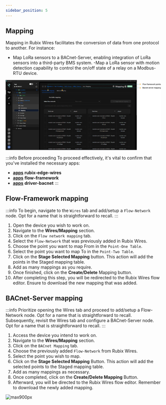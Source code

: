 ```yaml
---
sidebar_position: 5
---
```


## Mapping

Mapping in Rubix Wires facilitates the conversion of data from one protocol to another. For instance:


- Map LoRa sensors to a BACnet-Server, enabling integration of LoRa sensors into a third-party BMS system.
-Map a LoRa sensor with motion detection capability to control the on/off state of a relay on a Modbus-RTU device.

![max800px](img/mapping-overview.png)

:::info Before proceeding
To proceed effectively, it's vital to confirm that you've installed the necessary apps:
* **[apps](../setup/apps.md)** **rubix-edge-wires**
* **[apps](../setup/apps.md)** **flow-framework**
* **[apps](../setup/apps.md)** **driver-bacnet**
:::

## Flow-Framework mapping

:::info
To begin, navigate to the `Wires` tab and add/setup a `Flow-Network` node. Opt for a name that is straightforward to recall.
::: 

1. Open the device you wish to work on.
2. Navigate to the **Wires/Mapping** section.
3. Click on the `Flow network mapping` tab.
4. Select the `Flow-Network` that was previously added in Rubix Wires.
5. Choose the point you want to map From in the `Point-One Table`.
6. Select the point you want to map To in the `Point-Two Table`.
7. Click on the **Stage Selected Mapping** button. This action will add the points in the Staged mapping table.
8. Add as many mappings as you require.
9. Once finished, click on the **Create/Delete** Mapping button.
10. After completing this step, you will be redirected to the Rubix Wires flow editor. Ensure to download the new mapping that was added.


## BACnet-Server mapping

:::info
Prioritize opening the Wires tab and proceed to add/setup a Flow-Network node. Opt for a name that is straightforward to recall. <br/>
Subsequently, revisit the Wires tab and configure a BACnet-Server node. Opt for a name that is straightforward to recall.
:::

1. Access the device you intend to work on.
2. Navigate to the **Wires/Mapping** section.
3. Click on the `BACnet Mapping` tab.
4. Choose the previously added `Flow-Network` from Rubix Wires.
5. Select the point you wish to map.
6. Click on the **Stage Selected Mapping** Button. This action will add the selected points to the Staged mapping table.
7. Add as many mappings as necessary.
8. Once completed, click on the **Create/Delete Mapping** Button.
9. Afterward, you will be directed to the Rubix Wires flow editor. Remember to download the newly added mapping.





![max900px](img/mapping-bacnet.gif)